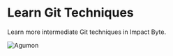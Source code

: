 # Learn Git Techniques

Learn more intermediate Git techniques in Impact Byte.

![Agumon](assets/agumon.png)
